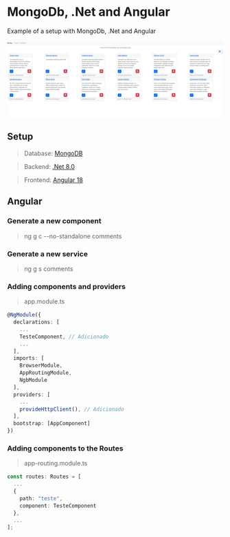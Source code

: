 # MongoDb, .Net and Angular

Example of a setup with MongoDb, .Net and Angular

![Frontend](<Captura de tela 2024-11-04 134852.jpg>)

## Setup

> Database: [MongoDB](https://www.mongodb.com/pt-br/docs/)

> Backend: [.Net 8.0](https://learn.microsoft.com/pt-br/dotnet/core/whats-new/dotnet-8/overview)

> Frontend: [Angular 18](https://blog.angular.dev/angular-v18-is-now-available-e79d5ac0affe)

## Angular

### Generate a new component

> ng g c --no-standalone comments

### Generate a new service

> ng g s comments

### Adding components and providers

> app.module.ts

```typescript
@NgModule({
  declarations: [
    ...
    TesteComponent, // Adicionado
    ...
  ],
  imports: [
    BrowserModule,
    AppRoutingModule,
    NgbModule
  ],
  providers: [
    ...
    provideHttpClient(), // Adicionado
  ],
  bootstrap: [AppComponent]
})
```

### Adding components to the Routes

> app-routing.module.ts

```typescript
const routes: Routes = [
  ...
  {
    path: "teste",
    component: TesteComponent
  },
  ...
];
```
